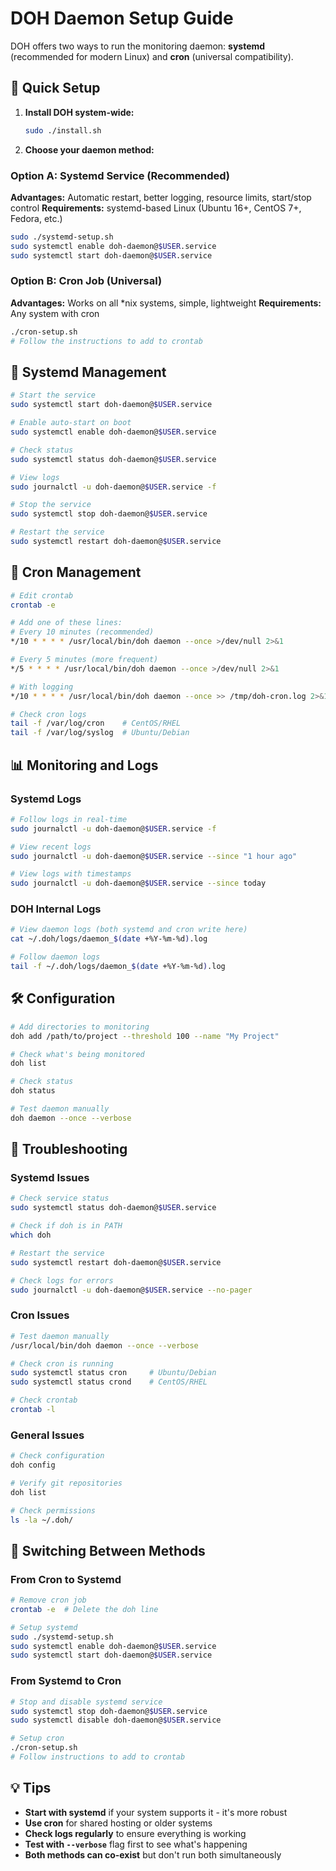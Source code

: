# DOH Daemon Setup Guide

DOH offers two ways to run the monitoring daemon: **systemd** (recommended for modern Linux) and **cron** (universal compatibility).

## 🚀 Quick Setup

1. **Install DOH system-wide:**
   ```bash
   sudo ./install.sh
   ```

2. **Choose your daemon method:**

### Option A: Systemd Service (Recommended)
**Advantages:** Automatic restart, better logging, resource limits, start/stop control
**Requirements:** systemd-based Linux (Ubuntu 16+, CentOS 7+, Fedora, etc.)

```bash
sudo ./systemd-setup.sh
sudo systemctl enable doh-daemon@$USER.service
sudo systemctl start doh-daemon@$USER.service
```

### Option B: Cron Job (Universal)
**Advantages:** Works on all *nix systems, simple, lightweight
**Requirements:** Any system with cron

```bash
./cron-setup.sh
# Follow the instructions to add to crontab
```

## 🔧 Systemd Management

```bash
# Start the service
sudo systemctl start doh-daemon@$USER.service

# Enable auto-start on boot
sudo systemctl enable doh-daemon@$USER.service

# Check status
sudo systemctl status doh-daemon@$USER.service

# View logs
sudo journalctl -u doh-daemon@$USER.service -f

# Stop the service
sudo systemctl stop doh-daemon@$USER.service

# Restart the service
sudo systemctl restart doh-daemon@$USER.service
```

## 📅 Cron Management

```bash
# Edit crontab
crontab -e

# Add one of these lines:
# Every 10 minutes (recommended)
*/10 * * * * /usr/local/bin/doh daemon --once >/dev/null 2>&1

# Every 5 minutes (more frequent)
*/5 * * * * /usr/local/bin/doh daemon --once >/dev/null 2>&1

# With logging
*/10 * * * * /usr/local/bin/doh daemon --once >> /tmp/doh-cron.log 2>&1

# Check cron logs
tail -f /var/log/cron    # CentOS/RHEL
tail -f /var/log/syslog  # Ubuntu/Debian
```

## 📊 Monitoring and Logs

### Systemd Logs
```bash
# Follow logs in real-time
sudo journalctl -u doh-daemon@$USER.service -f

# View recent logs
sudo journalctl -u doh-daemon@$USER.service --since "1 hour ago"

# View logs with timestamps
sudo journalctl -u doh-daemon@$USER.service --since today
```

### DOH Internal Logs
```bash
# View daemon logs (both systemd and cron write here)
cat ~/.doh/logs/daemon_$(date +%Y-%m-%d).log

# Follow daemon logs
tail -f ~/.doh/logs/daemon_$(date +%Y-%m-%d).log
```

## 🛠 Configuration

```bash
# Add directories to monitoring
doh add /path/to/project --threshold 100 --name "My Project"

# Check what's being monitored
doh list

# Check status
doh status

# Test daemon manually
doh daemon --once --verbose
```

## 🚨 Troubleshooting

### Systemd Issues
```bash
# Check service status
sudo systemctl status doh-daemon@$USER.service

# Check if doh is in PATH
which doh

# Restart the service
sudo systemctl restart doh-daemon@$USER.service

# Check logs for errors
sudo journalctl -u doh-daemon@$USER.service --no-pager
```

### Cron Issues
```bash
# Test daemon manually
/usr/local/bin/doh daemon --once --verbose

# Check cron is running
sudo systemctl status cron     # Ubuntu/Debian
sudo systemctl status crond    # CentOS/RHEL

# Check crontab
crontab -l
```

### General Issues
```bash
# Check configuration
doh config

# Verify git repositories
doh list

# Check permissions
ls -la ~/.doh/
```

## 🔄 Switching Between Methods

### From Cron to Systemd
```bash
# Remove cron job
crontab -e  # Delete the doh line

# Setup systemd
sudo ./systemd-setup.sh
sudo systemctl enable doh-daemon@$USER.service
sudo systemctl start doh-daemon@$USER.service
```

### From Systemd to Cron
```bash
# Stop and disable systemd service
sudo systemctl stop doh-daemon@$USER.service
sudo systemctl disable doh-daemon@$USER.service

# Setup cron
./cron-setup.sh
# Follow instructions to add to crontab
```

## 💡 Tips

- **Start with systemd** if your system supports it - it's more robust
- **Use cron** for shared hosting or older systems
- **Check logs regularly** to ensure everything is working
- **Test with `--verbose`** flag first to see what's happening
- **Both methods can co-exist** but don't run both simultaneously
